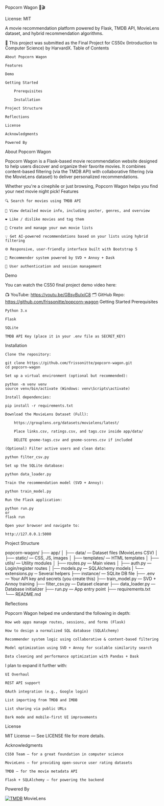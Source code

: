 Popcorn Wagon 🍿🎬

License: MIT

A movie recommendation platform powered by Flask, TMDB API, MovieLens dataset, and hybrid recommendation algorithms.

📌 This project was submitted as the Final Project for CS50x (Introduction to Computer Science) by HarvardX.
Table of Contents

    About Popcorn Wagon

    Features

    Demo

    Getting Started

        Prerequisites

        Installation

    Project Structure

    Reflections

    License

    Acknowledgments

    Powered By

About Popcorn Wagon

Popcorn Wagon is a Flask-based movie recommendation website designed to help users discover and organize their favorite movies. It combines content-based filtering (via the TMDB API) with collaborative filtering (via the MovieLens dataset) to deliver personalized recommendations.

Whether you're a cinephile or just browsing, Popcorn Wagon helps you find your next movie night pick!
Features

    🔍 Search for movies using TMDB API

    📄 View detailed movie info, including poster, genres, and overview

    ❤️ Like / dislike movies and tag them

    📝 Create and manage your own movie lists

    💡 Get AI-powered recommendations based on your lists using hybrid filtering

    🌐 Responsive, user-friendly interface built with Bootstrap 5

    🧠 Recommender system powered by SVD + Annoy + Dask

    🔐 User authentication and session management

Demo

You can watch the CS50 final project demo video here:

📺 YouTube: https://youtu.be/GBsyBuIxiC8
🗂️ GitHub Repo: https://github.com/frissonitte/popcorn-wagon
Getting Started
Prerequisites

    Python 3.x

    Flask

    SQLite

    TMDB API Key (place it in your .env file as SECRET_KEY)

Installation

    Clone the repository:

    git clone https://github.com/frissonitte/popcorn-wagon.git
    cd popcorn-wagon

    Set up a virtual environment (optional but recommended):

    python -m venv venv
    source venv/bin/activate (Windows: venv\Scripts\activate)

    Install dependencies:

    pip install -r requirements.txt

    Download the MovieLens Dataset (Full):

        https://grouplens.org/datasets/movielens/latest/

        Place links.csv, ratings.csv, and tags.csv inside app/data/

        DELETE gnome-tags.csv and gnome-scores.csv if included

    (Optional) Filter active users and clean data:

    python filter_csv.py

    Set up the SQLite database:

    python data_loader.py

    Train the recommendation model (SVD + Annoy):

    python train_model.py

    Run the Flask application:

    python run.py
    or
    flask run

    Open your browser and navigate to:

    http://127.0.0.1:5000

Project Structure

popcorn-wagon/
├── app/
│ ├── data/ — Dataset files (MovieLens CSV)
│ ├── static/ — CSS, JS, images
│ ├── templates/ — HTML templates
│ ├── utils/ — Utility modules
│ ├── routes.py — Main views
│ ├── auth.py — Login/register routes
│ |── models.py — SQLAlchemy models
| └── extensions.py ─ Several helpers
├── instance/ — SQLite DB file
├── .env — Your API key and secrets (you create this)
├── train_model.py — SVD + Annoy training
├── filter_csv.py — Dataset cleaner
├── data_loader.py — Database initializer
├── run.py — App entry point
├── requirements.txt
└── README.md

Reflections

Popcorn Wagon helped me understand the following in depth:

    How web apps manage routes, sessions, and forms (Flask)

    How to design a normalized SQL database (SQLAlchemy)

    Recommender system logic using collaborative & content-based filtering

    Model optimization using SVD + Annoy for scalable similarity search

    Data cleaning and performance optimization with Pandas + Dask

I plan to expand it further with:

    UI Overhaul

    REST API support

    OAuth integration (e.g., Google login)

    List importing from TMDB and IMDB

    List sharing via public URLs

    Dark mode and mobile-first UI improvements

License

MIT License — See LICENSE file for more details.

Acknowledgments

    CS50 Team — for a great foundation in computer science

    MovieLens — for providing open-source user rating datasets

    TMDB — for the movie metadata API

    Flask + SQLAlchemy — for powering the backend

Powered By

[![TMDB](https://www.themoviedb.org/assets/2/v4/logos/v2/blue_square_2-d537fb228cf3ded904ef09b136fe3fec72548ebc1fea3fbbd1ad9e36364db38b.svg)](https://www.themoviedb.org/)
MovieLens
